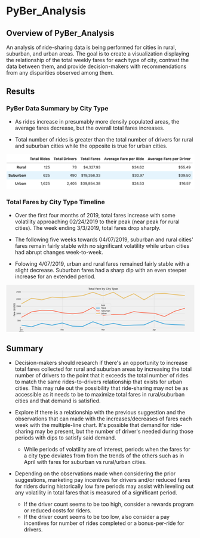 # PyBer_Analysis

## Overview of PyBer_Analysis

An analysis of ride-sharing data is being performed for cities in rural, suburban, and urban areas. The goal is to create a visualization displaying the relationship of the total weekly fares for each type of city, contrast the data between them, and provide decision-makers with recommendations from any disparities observed among them.

## Results

### PyBer Data Summary by City Type

* As rides increase in presumably more densily populated areas, the average fares decrease, but the overall total fares increases.

* Total number of rides is greater than the total number of drivers for rural and suburban cities while the opposite is true for urban cities.

![PyBer Summary](./analysis/pyber_summary_df.png)

### Total Fares by City Type Timeline

* Over the first four months of 2019, total fares increase with some volatility approaching 02/24/2019 to their peak (near peak for rural cities). The week ending 3/3/2019, total fares drop sharply. 

* The following five weeks towards 04/07/2019, suburban and rural cities' fares remain fairly stable with no significant volatility while urban cities had abrupt changes week-to-week.

* Folowing 4/07/2019, urban and rural fares remained fairly stable with a slight decrease. Suburban fares had a sharp dip with an even steeper increase for an extended period.

![PyBer Fare Graph](./analysis/PyBer_fare_summary.png)

## Summary

* Decision-makers should research if there's an opportunity to increase total fares collected for rural and suburban areas by increasing the total number of drivers to the point that it exceeds the total number of rides to match the same rides-to-drivers relationship that exists for urban cities. This may rule out the possibility that ride-sharing may not be as accessible as it needs to be to maximize total fares in rural/suburban cities and that demand is satisfied.

* Explore if there is a relationship with the previous suggestion and the observations that can made with the increases/decreases of fares each week with the multiple-line chart. It's possible that demand for ride-sharing may be present, but the number of driver's needed during those periods with dips to satisfy said demand.
    * While periods of volatility are of interest, periods when the fares for a city type deviates from from the trends of the others such as in April with fares for suburban vs rural/urban cities.

* Depending on the observations made when considering the prior suggestions, marketing pay incentives for drivers and/or reduced fares for riders during historically low fare periods may assist with leveling out any volatility in total fares that is measured of a significant period. 
    * If the driver count seems to be too high, consider a rewards program or reduced costs for riders.
    * If the driver count seems to be too low, also consider a pay incentives for number of rides completed or a bonus-per-ride for drivers.
